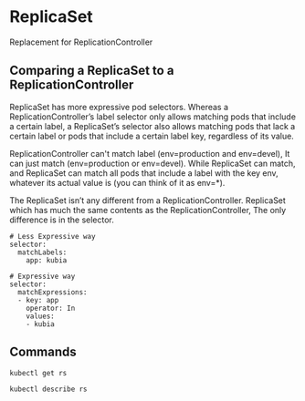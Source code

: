 # ReplicaSet

Replacement for ReplicationController

## Comparing a ReplicaSet to a ReplicationController

ReplicaSet has more expressive pod selectors.
Whereas a ReplicationController’s label selector only allows matching pods that include a certain label, a ReplicaSet’s selector also allows matching pods that lack a certain label or pods that include a certain label key, regardless of its value.

ReplicationController can't match label (env=production and env=devel), It can just match (env=production or env=devel).
While ReplicaSet can match, and ReplicaSet can match all pods that include a label with the key env, whatever its actual value is (you can think of it as env=\*).

The ReplicaSet isn’t any different from a ReplicationController. ReplicaSet which has much the same contents as the ReplicationController, The only difference is in the selector.

```
# Less Expressive way
selector:
  matchLabels:
    app: kubia

# Expressive way
selector:
  matchExpressions:
  - key: app
    operator: In
    values:
    - kubia
```

## Commands

`kubectl get rs`

`kubectl describe rs`

